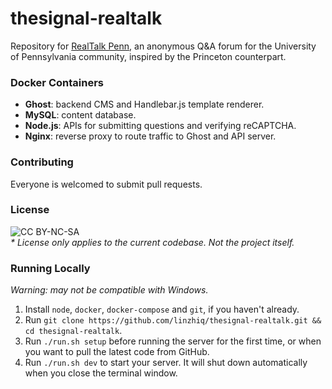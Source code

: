 # thesignal-realtalk

Repository for [RealTalk Penn](https://realtalkpenn.com/about), an anonymous Q&A forum for the University of Pennsylvania
 community, inspired by the Princeton counterpart.
 
### Docker Containers
- **Ghost**: backend CMS and Handlebar.js template renderer.
- **MySQL**: content database.
- **Node.js**: APIs for submitting questions and verifying reCAPTCHA.
- **Nginx**: reverse proxy to route traffic to Ghost and API server. 
 
### Contributing
Everyone is welcomed to submit pull requests.

### License
![CC BY-NC-SA](https://i.creativecommons.org/l/by-nc-sa/4.0/88x31.png "Creative Commons Attribution-NonCommercial-ShareAlike 4.0 International License")
<br>
*\* License only applies to the current codebase. Not the project itself.*

### Running Locally

*Warning: may not be compatible with Windows.*

1. Install `node`, `docker`, `docker-compose` and `git`, if you haven't already.
2. Run `git clone https://github.com/linzhiq/thesignal-realtalk.git && cd thesignal-realtalk`.
3. Run `./run.sh setup` before running the server for the first time, or when you want to pull the latest code from GitHub.
4. Run `./run.sh dev` to start your server. It will shut down automatically when you close the terminal window.